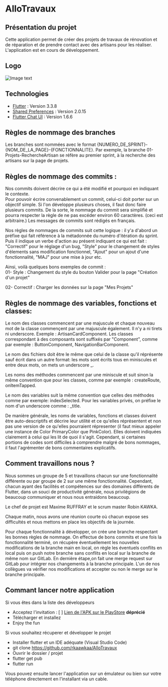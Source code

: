# AlloTravaux

## Présentation du projet

Cette application permet de créer des projets de travaux de rénovation et de réparation et de prendre contact avec des artisans pour les réaliser.
L'application est en cours de développement.

## Logo

![Image text](https://cdn.discordapp.com/attachments/1039893817995837440/1061999430632484964/magnifique_logo_du_meilleur_groupe_de_projet_flutter_allo_pas_resto_mais_travaux.png)

## Technologies

* [Flutter](https://flutter.dev/) : Version 3.3.8
* [Shared Preferences](https://pub.dev/packages/shared_preferences) : Version 2.0.15
* [Flutter Chat UI](https://pub.dev/packages/flutter_chat_ui) : Version 1.6.6

## Règles de nommage des branches

Les branches sont nommées avec le format {NUMERO_DE_SPRINT}-{NOM_DE_LA_PAGE}-{FONCTIONNALITE}. 
Par exemple, la branche 01-Projets-RechercheArtisan se réfère au premier sprint, à la recherche des artisans sur la page de projets.

## Règles de nommage des commits :

Nos commits doivent décrire ce qui a été modifié et pourquoi en indiquant le contexte.  
Pour pouvoir écrire convenablement un commit, celui-ci doit porter sur un objectif simple. Si l'on développe plusieurs choses, il faut donc faire plusieurs commits. De la sorte, le nommage du commit sera simplifié et pourra respecter la règle de ne pas excéder environ 60 caractères. (ceci est arbitraire.)
Les messages de commits sont rédigés en français.

Nos règles de nommages de commits suit cette logique : il y'a d'abord un préfixe qui fait référence à la métadonnée du numéro d'itération du sprint. 
 Puis il indique un verbe d'action au présent indiquant ce qui est fait : "Correctif" pour le réglage d'un bug, "Style" pour le changement de styles d'élements sans modification fonctionnel, "Ajout" pour un ajout d'une fonctionnalité, "MAJ" pour une mise à jour etc. 

Ainsi, voilà quelques bons exemples de commit :  
01- Style : Changement du style du bouton Valider pour la page "Création d'un projet"

02- Correctif : Charger les données sur la page "Mes Projets"

## Règles de nommage des variables, fonctions et classes: 

Le nom des classes commencent par une majuscule et chaque nouveau mot de la classe commençent par une majuscule également. Il n'y a ni tirets ni underscore. 
Exemple : ArtisanCardComponent.
Les classes correspondant à des composants sont suffixés par "Component", comme par exemple :
ButtonComponent, NavigationBarComponent.  

Le nom des fichiers doit être le même que celui de la classe qu'il réprésente sauf écrit dans un autre format: les mots sont écrits tous en miniscules et entre deux mots, on mets un underscore _.  

Les noms des méthodes commencent par une miniscule et suit sinon la même convention que pour les classes, comme par exemple :
createRoute, onItemTapped.

Le nom des variables suit la même convention que celles des méthodes comme par exemple:
indexSelected.
Pour les variables privés, on préfixe le nom d'un underscore comme : _title. 


De manière générale, les noms de variables, fonctions et classes doivent être auto-descriptifs et décrire leur utilité et ce qu'elles réprésentent et non pas une version de ce qu'elles pourraient répresenter (il faut mieux appeler une instance de Color PrimaryColor que PinkColor). Elles doivent indiquées clairement à celui qui les lit de quoi il s'agit.
Cependant, si certaines portions de codes sont difficiles à comprendre malgré de bons nommages, il faut l'agrémenter de bons commentaires explicatifs.

## Comment travaillons nous ?

Nous sommes un groupe de 5 et travaillons chacun sur une fonctionnalité différente ou par groupe de 2 sur une même fonctionnalité. Cependant, chacun ayant des facilités et compétences sur des domaines différents de Flutter, dans un souci de productivité générale, nous privilégions de beaucoup communiquer et nous nous entraidons beaucoup.

Le chef de projet est Maxime RUFFRAY et le scrum master Robin KAWKA.

Chaque matin, nous avons une réunion courte où chacun expose ses difficultés et nous mettons en place les objectifs de la journée. 

Pour chaque fonctionnalité à développer, on crée une branche respectant les bonnes règles de nommage. On effectue de bons commits et une fois la fonctionnalité terminé, on récupère éventuellement les nouvelles modifications de la branche main en local, on règle les éventuels conflits en local puis on push notre branche sans conflits en local sur la branche de même nom sur GitLab. En dernière étape,on fait une merge request sur GitLab pour intégrer nos changements à la branche principale. L'un de nos collègues va vérifier nos modifications et accepter ou non le merge sur le branche principale.



## Commant lancer notre application

Si vous êtes dans la liste des développeurs
- Acceptez l'invitation : [ ] [Lien de l'APK sur le PlayStore](https://play.google.com/apps/internaltest/4701328031854448885) **déprécié**
- Télécharger et installez
- Enjoy the fun

Si vous souhaitez récuperer et développer le projet
- Installer flutter et un IDE adéquate (Visual Studio Code)
- git clone https://github.com/rkaawkaa/AlloTravaux
- Ouvrir le dossier / projet
- flutter get pub
- flutter run

Vous pouvez ensuite lancer l'application sur un émulateur ou bien sur votre téléphone directement en l'installant via un cable.
